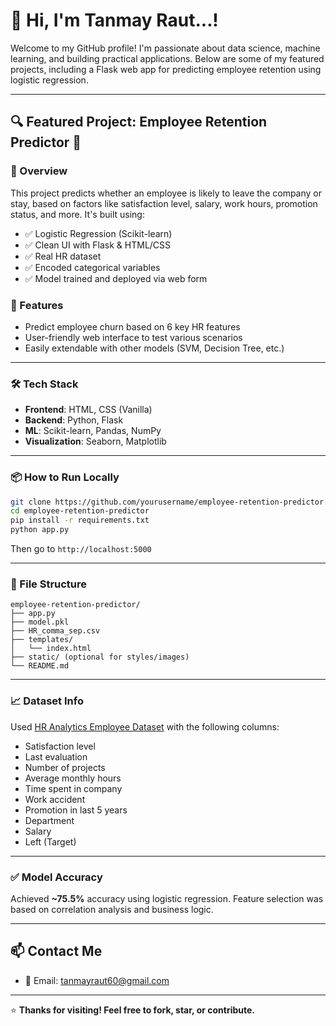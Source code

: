 # 👋 Hi, I'm Tanmay Raut...! 

Welcome to my GitHub profile! I'm passionate about data science, machine learning, and building practical applications. Below are some of my featured projects, including a Flask web app for predicting employee retention using logistic regression.
  
---

## 🔍 Featured Project: Employee Retention Predictor 🧠

### 📌 Overview

This project predicts whether an employee is likely to leave the company or stay, based on factors like satisfaction level, salary, work hours, promotion status, and more. It's built using:

- ✅ Logistic Regression (Scikit-learn)
- ✅ Clean UI with Flask & HTML/CSS
- ✅ Real HR dataset
- ✅ Encoded categorical variables
- ✅ Model trained and deployed via web form

### 🚀 Features

- Predict employee churn based on 6 key HR features
- User-friendly web interface to test various scenarios
- Easily extendable with other models (SVM, Decision Tree, etc.)


---

### 🛠️ Tech Stack

- **Frontend**: HTML, CSS (Vanilla)
- **Backend**: Python, Flask
- **ML**: Scikit-learn, Pandas, NumPy
- **Visualization**: Seaborn, Matplotlib

---

### 📦 How to Run Locally

```bash
git clone https://github.com/yourusername/employee-retention-predictor.git
cd employee-retention-predictor
pip install -r requirements.txt
python app.py
```

Then go to `http://localhost:5000`

---

### 📁 File Structure

```
employee-retention-predictor/
├── app.py
├── model.pkl
├── HR_comma_sep.csv
├── templates/
│   └── index.html
├── static/ (optional for styles/images)
└── README.md
```

---

### 📈 Dataset Info

Used [HR Analytics Employee Dataset](https://www.kaggle.com/datasets) with the following columns:

- Satisfaction level
- Last evaluation
- Number of projects
- Average monthly hours
- Time spent in company
- Work accident
- Promotion in last 5 years
- Department
- Salary
- Left (Target)

---

### ✅ Model Accuracy

Achieved **~75.5%** accuracy using logistic regression. Feature selection was based on correlation analysis and business logic.

---

## 📫 Contact Me

- 📧 Email: tanmayraut60@gmail.com


---

⭐️ **Thanks for visiting! Feel free to fork, star, or contribute.**
